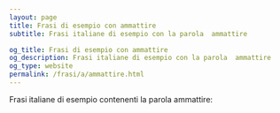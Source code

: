 ```yaml
---
layout: page
title: Frasi di esempio con ammattire 
subtitle: Frasi italiane di esempio con la parola  ammattire

og_title: Frasi di esempio con ammattire 
og_description: Frasi italiane di esempio con la parola  ammattire
og_type: website
permalink: /frasi/a/ammattire.html
---
```


Frasi italiane di esempio contenenti la parola ammattire:


